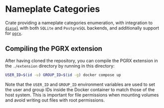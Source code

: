 # Nameplate Categories

Crate providing a nameplate categories enumeration, with integration to [`diesel`](https://github.com/diesel-rs/diesel) with both `SQLite` and `PostgreSQL` backends, and additionally support for [`pgrx`](https://github.com/pgcentralfoundation/pgrx).

## Compiling the PGRX extension

After having cloned the repository, you can compile the PGRX extension in the `./extension` directory by running in this directory:

```bash
USER_ID=$(id -u) GROUP_ID=$(id -g) docker compose up
```

Note that the `USER_ID` and `GROUP_ID` environment variables are used to set the user and group IDs inside the Docker container to match those of the host system. This is important for file permissions when mounting volumes and avoid writing out files with root permissions.
